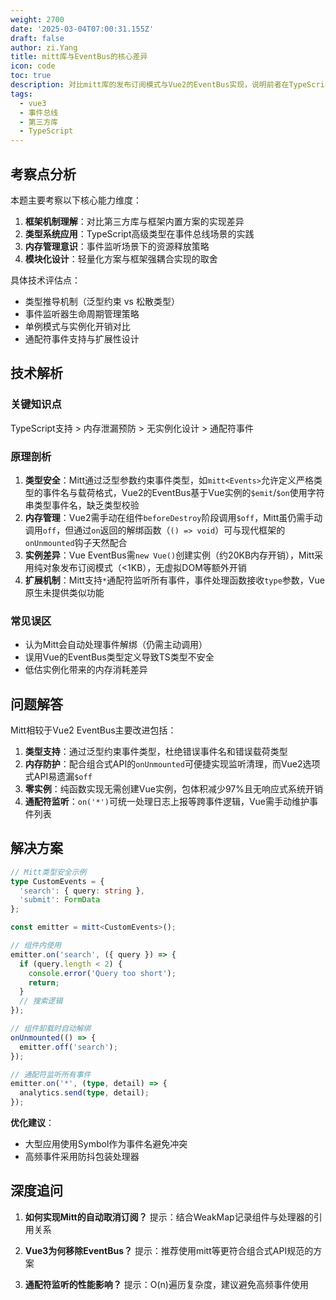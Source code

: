```yaml
---
weight: 2700
date: '2025-03-04T07:00:31.155Z'
draft: false
author: zi.Yang
title: mitt库与EventBus的核心差异
icon: code
toc: true
description: 对比mitt库的发布订阅模式与Vue2的EventBus实现，说明前者在TypeScript支持、内存泄漏预防、无实例化等方面的改进设计。
tags:
  - vue3
  - 事件总线
  - 第三方库
  - TypeScript
---
```




## 考察点分析

本题主要考察以下核心能力维度：

1. **框架机制理解**：对比第三方库与框架内置方案的实现差异
2. **类型系统应用**：TypeScript高级类型在事件总线场景的实践
3. **内存管理意识**：事件监听场景下的资源释放策略
4. **模块化设计**：轻量化方案与框架强耦合实现的取舍

具体技术评估点：

- 类型推导机制（泛型约束 vs 松散类型）
- 事件监听器生命周期管理策略
- 单例模式与实例化开销对比
- 通配符事件支持与扩展性设计

## 技术解析

### 关键知识点

TypeScript支持 > 内存泄漏预防 > 无实例化设计 > 通配符事件

### 原理剖析

1. **类型安全**：Mitt通过泛型参数约束事件类型，如`mitt<Events>`允许定义严格类型的事件名与载荷格式，Vue2的EventBus基于Vue实例的`$emit`/`$on`使用字符串类型事件名，缺乏类型校验
2. **内存管理**：Vue2需手动在组件`beforeDestroy`阶段调用`$off`，Mitt虽仍需手动调用`off`，但通过`on`返回的解绑函数（`() => void`）可与现代框架的`onUnmounted`钩子天然配合
3. **实例差异**：Vue EventBus需`new Vue()`创建实例（约20KB内存开销），Mitt采用纯对象发布订阅模式（<1KB），无虚拟DOM等额外开销
4. **扩展机制**：Mitt支持`*`通配符监听所有事件，事件处理函数接收`type`参数，Vue原生未提供类似功能

### 常见误区

- 认为Mitt会自动处理事件解绑（仍需主动调用）
- 误用Vue的EventBus类型定义导致TS类型不安全
- 低估实例化带来的内存消耗差异

## 问题解答

Mitt相较于Vue2 EventBus主要改进包括：

1. **类型支持**：通过泛型约束事件类型，杜绝错误事件名和错误载荷类型
2. **内存防护**：配合组合式API的`onUnmounted`可便捷实现监听清理，而Vue2选项式API易遗漏`$off`
3. **零实例**：纯函数实现无需创建Vue实例，包体积减少97%且无响应式系统开销
4. **通配符监听**：`on('*')`可统一处理日志上报等跨事件逻辑，Vue需手动维护事件列表

## 解决方案

```typescript
// Mitt类型安全示例
type CustomEvents = {
  'search': { query: string },
  'submit': FormData
};

const emitter = mitt<CustomEvents>();

// 组件内使用
emitter.on('search', ({ query }) => {
  if (query.length < 2) {
    console.error('Query too short');
    return;
  }
  // 搜索逻辑
});

// 组件卸载时自动解绑
onUnmounted(() => {
  emitter.off('search');
});

// 通配符监听所有事件
emitter.on('*', (type, detail) => {
  analytics.send(type, detail);
});
```

**优化建议**：

- 大型应用使用Symbol作为事件名避免冲突
- 高频事件采用防抖包装处理器

## 深度追问

1. **如何实现Mitt的自动取消订阅？**
  提示：结合WeakMap记录组件与处理器的引用关系

2. **Vue3为何移除EventBus？**
  提示：推荐使用mitt等更符合组合式API规范的方案

3. **通配符监听的性能影响？**
  提示：O(n)遍历复杂度，建议避免高频事件使用
